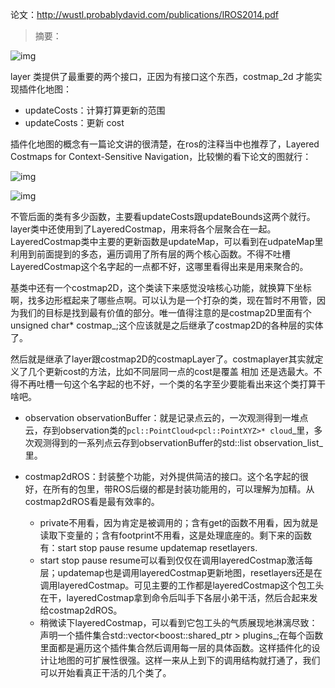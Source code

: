 

论文：http://wustl.probablydavid.com/publications/IROS2014.pdf

>  摘要：
>
> 



![img](https://pic-bed-1316053657.cos.ap-nanjing.myqcloud.com/img/v2-affda41f2203d4bc04600e7ea545b645_1440w.webp)



layer 类提供了最重要的两个接口，正因为有接口这个东西，costmap_2d 才能实现插件化地图：

* updateCosts：计算打算更新的范围
* updateCosts：更新 cost



插件化地图的概念有一篇论文讲的很清楚，在ros的注释当中也推荐了，Layered Costmaps for Context-Sensitive Navigation，比较懒的看下论文的图就行：

![img](https://pic-bed-1316053657.cos.ap-nanjing.myqcloud.com/img/v2-337b36bad882a8169f1eb75f16f328c6_1440w.webp)

![img](https://pic-bed-1316053657.cos.ap-nanjing.myqcloud.com/img/v2-98df8e6c5fcea86b5dae15b3b60a9c06_1440w.webp)

不管后面的类有多少函数，主要看updateCosts跟updateBounds这两个就行。layer类中还使用到了LayeredCostmap，用来将各个层聚合在一起。LayeredCostmap类中主要的更新函数是updateMap，可以看到在udpateMap里利用到前面提到的多态，遍历调用了所有层的两个核心函数。不得不吐槽LayeredCostmap这个名字起的一点都不好，这哪里看得出来是用来聚合的。

基类中还有一个costmap2D，这个类读下来感觉没啥核心功能，就换算下坐标啊，找多边形框起来了哪些点啊。可以认为是一个打杂的类，现在暂时不用管，因为我们的目标是找到最有价值的部分。唯一值得注意的是costmap2D里面有个unsigned char* costmap_;这个应该就是之后继承了costmap2D的各种层的实体了。

然后就是继承了layer跟costmap2D的costmapLayer了。costmaplayer其实就定义了几个更新cost的方法，比如不同层同一点的cost是覆盖 相加 还是选最大。不得不再吐槽一句这个名字起的也不好，一个类的名字至少要能看出来这个类打算干啥吧。





* observation observationBuffer：就是记录点云的，一次观测得到一堆点云，存到observation类的`pcl::PointCloud<pcl::PointXYZ>* cloud`_里，多次观测得到的一系列点云存到observationBuffer的std::list<Observation> observation_list_里。

* costmap2dROS：封装整个功能，对外提供简洁的接口。这个名字起的很好，在所有的包里，带ROS后缀的都是封装功能用的，可以理解为加精。从costmap2dROS看是最有效率的。
  * private不用看，因为肯定是被调用的；含有get的函数不用看，因为就是读取下变量的；含有footprint不用看，这是处理底座的。剩下来的函数有：start stop pause resume updatemap resetlayers.
  * start stop pause resume可以看到仅仅在调用layeredCostmap激活每层；updatemap也是调用layeredCostmap更新地图，resetlayers还是在调用layeredCostmap。可见主要的工作都是layeredCostmap这个包工头在干，layeredCostmap拿到命令后叫手下各层小弟干活，然后合起来发给costmap2dROS。
  * 稍微读下layeredCostmap，可以看到它包工头的气质展现地淋漓尽致：声明一个插件集合std::vector<boost::shared_ptr<Layer> > plugins_;在每个函数里面都是遍历这个插件集合然后调用每一层的具体函数。这样插件化的设计让地图的可扩展性很强。这样一来从上到下的调用结构就打通了，我们可以开始看真正干活的几个类了。









